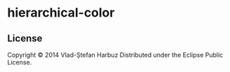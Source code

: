 # hierarchical-color

## License

Copyright © 2014 Vlad-Ștefan Harbuz
Distributed under the Eclipse Public License.
